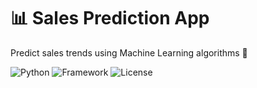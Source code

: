 # 📊 Sales Prediction App  
Predict sales trends using Machine Learning algorithms 🚀  

![Python](https://img.shields.io/badge)
![Framework](https://img.shields.io/badge/Framework-Scikit--Learn-brightgreen)
![License](https://img.shields.io/badge/License-MIT-blue)
